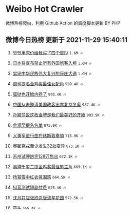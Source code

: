 # Weibo Hot Crawler 



微博热榜爬虫，利用 Github Action 的调度脚本更新 BY PHP 


## 微博今日热榜 更新于 2021-11-29 15:40:11 
1. [爷爷用原价给我买了四个蛋挞](https://s.weibo.com/weibo?q=%23%E7%88%B7%E7%88%B7%E7%94%A8%E5%8E%9F%E4%BB%B7%E7%BB%99%E6%88%91%E4%B9%B0%E4%BA%86%E5%9B%9B%E4%B8%AA%E8%9B%8B%E6%8C%9E%23&Refer=top) `1.6M 🔥` 

1. [日本将宣布禁止所有外国旅客入境](https://s.weibo.com/weibo?q=%23%E6%97%A5%E6%9C%AC%E5%B0%86%E5%AE%A3%E5%B8%83%E7%A6%81%E6%AD%A2%E6%89%80%E6%9C%89%E5%A4%96%E5%9B%BD%E6%97%85%E5%AE%A2%E5%85%A5%E5%A2%83%23&Refer=top) `1.0M 🔥` 

1. [实现中华民族伟大复兴的康庄大道](https://s.weibo.com/weibo?q=%23%E5%AE%9E%E7%8E%B0%E4%B8%AD%E5%8D%8E%E6%B0%91%E6%97%8F%E4%BC%9F%E5%A4%A7%E5%A4%8D%E5%85%B4%E7%9A%84%E5%BA%B7%E5%BA%84%E5%A4%A7%E9%81%93%23&Refer=top) `1.0M 🔥` 

1. [周也提名金鸡奖最佳女配角](https://s.weibo.com/weibo?q=%23%E5%91%A8%E4%B9%9F%E6%8F%90%E5%90%8D%E9%87%91%E9%B8%A1%E5%A5%96%E6%9C%80%E4%BD%B3%E5%A5%B3%E9%85%8D%E8%A7%92%23&Refer=top) `999.4K 🔥` 

1. [蛋挞也开始内卷了](https://s.weibo.com/weibo?q=%23%E8%9B%8B%E6%8C%9E%E4%B9%9F%E5%BC%80%E5%A7%8B%E5%86%85%E5%8D%B7%E4%BA%86%23&Refer=top) `993.4K 🔥` 

1. [中国从未邀请美国政客出席北京冬奥](https://s.weibo.com/weibo?q=%23%E4%B8%AD%E5%9B%BD%E4%BB%8E%E6%9C%AA%E9%82%80%E8%AF%B7%E7%BE%8E%E5%9B%BD%E6%94%BF%E5%AE%A2%E5%87%BA%E5%B8%AD%E5%8C%97%E4%BA%AC%E5%86%AC%E5%A5%A5%23&Refer=top) `987.4K 🔥` 

1. [孙颖莎说这枚金牌是我们最美好的开始](https://s.weibo.com/weibo?q=%23%E5%AD%99%E9%A2%96%E8%8E%8E%E8%AF%B4%E8%BF%99%E6%9E%9A%E9%87%91%E7%89%8C%E6%98%AF%E6%88%91%E4%BB%AC%E6%9C%80%E7%BE%8E%E5%A5%BD%E7%9A%84%E5%BC%80%E5%A7%8B%23&Refer=top) `893.5K 🔥` 

1. [金鸡奖提名名单](https://s.weibo.com/weibo?q=%23%E9%87%91%E9%B8%A1%E5%A5%96%E6%8F%90%E5%90%8D%E5%90%8D%E5%8D%95%23&Refer=top) `875.0K 🔥` 

1. [义勇军进行曲在休斯敦奏响](https://s.weibo.com/weibo?q=%23%E4%B9%89%E5%8B%87%E5%86%9B%E8%BF%9B%E8%A1%8C%E6%9B%B2%E5%9C%A8%E4%BC%91%E6%96%AF%E6%95%A6%E5%A5%8F%E5%93%8D%23&Refer=top) `715.9K 🔥` 

1. [奥密克戎至少发生32处变异](https://s.weibo.com/weibo?q=%23%E5%A5%A5%E5%AF%86%E5%85%8B%E6%88%8E%E8%87%B3%E5%B0%91%E5%8F%91%E7%94%9F32%E5%A4%84%E5%8F%98%E5%BC%82%23&Refer=top) `673.1K 🔥` 

1. [苏州试睡凶宅128万售出](https://s.weibo.com/weibo?q=%23%E8%8B%8F%E5%B7%9E%E8%AF%95%E7%9D%A1%E5%87%B6%E5%AE%85128%E4%B8%87%E5%94%AE%E5%87%BA%23&Refer=top) `672.1K 🔥` 

1. [易烊千玺二提金鸡奖最佳男主角](https://s.weibo.com/weibo?q=%23%E6%98%93%E7%83%8A%E5%8D%83%E7%8E%BA%E4%BA%8C%E6%8F%90%E9%87%91%E9%B8%A1%E5%A5%96%E6%9C%80%E4%BD%B3%E7%94%B7%E4%B8%BB%E8%A7%92%23&Refer=top) `669.1K 🔥` 

1. [杨幂雪中红衣氛围感](https://s.weibo.com/weibo?q=%23%E6%9D%A8%E5%B9%82%E9%9B%AA%E4%B8%AD%E7%BA%A2%E8%A1%A3%E6%B0%9B%E5%9B%B4%E6%84%9F%23&Refer=top) `664.5K 🔥` 

1. [抖音测试短剧付费](https://s.weibo.com/weibo?q=%23%E6%8A%96%E9%9F%B3%E6%B5%8B%E8%AF%95%E7%9F%AD%E5%89%A7%E4%BB%98%E8%B4%B9%23&Refer=top) `625.4K 🔥` 

1. [沈月井胧张欣尧版流星花园](https://s.weibo.com/weibo?q=%23%E6%B2%88%E6%9C%88%E4%BA%95%E8%83%A7%E5%BC%A0%E6%AC%A3%E5%B0%A7%E7%89%88%E6%B5%81%E6%98%9F%E8%8A%B1%E5%9B%AD%23&Refer=top) `572.5K 🔥` 

1. [莎头](https://s.weibo.com/weibo?q=%E8%8E%8E%E5%A4%B4&Refer=top) `555.4K 🔥` 

1. [小红书崩了](https://s.weibo.com/weibo?q=%23%E5%B0%8F%E7%BA%A2%E4%B9%A6%E5%B4%A9%E4%BA%86%23&Refer=top) `494.1K 🔥` 

1. [同龄人的真实收入是怎样的](https://s.weibo.com/weibo?q=%23%E5%90%8C%E9%BE%84%E4%BA%BA%E7%9A%84%E7%9C%9F%E5%AE%9E%E6%94%B6%E5%85%A5%E6%98%AF%E6%80%8E%E6%A0%B7%E7%9A%84%23&Refer=top) `477.3K 🔥` 

1. [东北室外冻饺子被喜鹊叼走](https://s.weibo.com/weibo?q=%23%E4%B8%9C%E5%8C%97%E5%AE%A4%E5%A4%96%E5%86%BB%E9%A5%BA%E5%AD%90%E8%A2%AB%E5%96%9C%E9%B9%8A%E5%8F%BC%E8%B5%B0%23&Refer=top) `472.8K 🔥` 

1. [当尤娜遇上魏莱](https://s.weibo.com/weibo?q=%23%E5%BD%93%E5%B0%A4%E5%A8%9C%E9%81%87%E4%B8%8A%E9%AD%8F%E8%8E%B1%23&Refer=top) `452.6K 🔥` 

1. [女公务员狂扇母亲耳光被拘15天](https://s.weibo.com/weibo?q=%23%E5%A5%B3%E5%85%AC%E5%8A%A1%E5%91%98%E7%8B%82%E6%89%87%E6%AF%8D%E4%BA%B2%E8%80%B3%E5%85%89%E8%A2%AB%E6%8B%9815%E5%A4%A9%23&Refer=top) `447.2K 🔥` 

1. [云襄传全阵容剧照](https://s.weibo.com/weibo?q=%23%E4%BA%91%E8%A5%84%E4%BC%A0%E5%85%A8%E9%98%B5%E5%AE%B9%E5%89%A7%E7%85%A7%23&Refer=top) `428.2K 🔥` 

1. [感染奥密克戎会更严重吗](https://s.weibo.com/weibo?q=%23%E6%84%9F%E6%9F%93%E5%A5%A5%E5%AF%86%E5%85%8B%E6%88%8E%E4%BC%9A%E6%9B%B4%E4%B8%A5%E9%87%8D%E5%90%97%23&Refer=top) `387.7K 🔥` 

1. [王楚钦孙颖莎世乒赛混双夺冠](https://s.weibo.com/weibo?q=%23%E7%8E%8B%E6%A5%9A%E9%92%A6%E5%AD%99%E9%A2%96%E8%8E%8E%E4%B8%96%E4%B9%92%E8%B5%9B%E6%B7%B7%E5%8F%8C%E5%A4%BA%E5%86%A0%23&Refer=top) `370.0K 🔥` 

1. [老人 智能手机](https://s.weibo.com/weibo?q=%E8%80%81%E4%BA%BA%20%E6%99%BA%E8%83%BD%E6%89%8B%E6%9C%BA&Refer=top) `359.4K 🔥` 

1. [小狗掉50米深洞6年后被救出](https://s.weibo.com/weibo?q=%23%E5%B0%8F%E7%8B%97%E6%8E%8950%E7%B1%B3%E6%B7%B1%E6%B4%9E6%E5%B9%B4%E5%90%8E%E8%A2%AB%E6%95%91%E5%87%BA%23&Refer=top) `331.5K 🔥` 

1. [当家主母剧组报案](https://s.weibo.com/weibo?q=%23%E5%BD%93%E5%AE%B6%E4%B8%BB%E6%AF%8D%E5%89%A7%E7%BB%84%E6%8A%A5%E6%A1%88%23&Refer=top) `326.6K 🔥` 

1. [良言写意纱中蜜语版海报](https://s.weibo.com/weibo?q=%23%E8%89%AF%E8%A8%80%E5%86%99%E6%84%8F%E7%BA%B1%E4%B8%AD%E8%9C%9C%E8%AF%AD%E7%89%88%E6%B5%B7%E6%8A%A5%23&Refer=top) `324.6K 🔥` 

1. [原来腮帮子可以鼓这么大](https://s.weibo.com/weibo?q=%23%E5%8E%9F%E6%9D%A5%E8%85%AE%E5%B8%AE%E5%AD%90%E5%8F%AF%E4%BB%A5%E9%BC%93%E8%BF%99%E4%B9%88%E5%A4%A7%23&Refer=top) `302.9K 🔥` 

1. [浙大负责人回应疫情](https://s.weibo.com/weibo?q=%23%E6%B5%99%E5%A4%A7%E8%B4%9F%E8%B4%A3%E4%BA%BA%E5%9B%9E%E5%BA%94%E7%96%AB%E6%83%85%23&Refer=top) `296.6K 🔥` 

1. [华东理工大学](https://s.weibo.com/weibo?q=%E5%8D%8E%E4%B8%9C%E7%90%86%E5%B7%A5%E5%A4%A7%E5%AD%A6&Refer=top) `296.4K 🔥` 

1. [董明珠22岁秘书曾是MCN签约红人](https://s.weibo.com/weibo?q=%23%E8%91%A3%E6%98%8E%E7%8F%A022%E5%B2%81%E7%A7%98%E4%B9%A6%E6%9B%BE%E6%98%AFMCN%E7%AD%BE%E7%BA%A6%E7%BA%A2%E4%BA%BA%23&Refer=top) `296.2K 🔥` 

1. [西南交大男生进女厕偷拍被退学](https://s.weibo.com/weibo?q=%23%E8%A5%BF%E5%8D%97%E4%BA%A4%E5%A4%A7%E7%94%B7%E7%94%9F%E8%BF%9B%E5%A5%B3%E5%8E%95%E5%81%B7%E6%8B%8D%E8%A2%AB%E9%80%80%E5%AD%A6%23&Refer=top) `295.8K 🔥` 

1. [女子美容院刷酸后流脓烂脸](https://s.weibo.com/weibo?q=%23%E5%A5%B3%E5%AD%90%E7%BE%8E%E5%AE%B9%E9%99%A2%E5%88%B7%E9%85%B8%E5%90%8E%E6%B5%81%E8%84%93%E7%83%82%E8%84%B8%23&Refer=top) `295.3K 🔥` 

1. [扬名立万](https://s.weibo.com/weibo?q=%E6%89%AC%E5%90%8D%E7%AB%8B%E4%B8%87&Refer=top) `274.6K 🔥` 

1. [朋友婚礼在猪圈隔间吃席](https://s.weibo.com/weibo?q=%23%E6%9C%8B%E5%8F%8B%E5%A9%9A%E7%A4%BC%E5%9C%A8%E7%8C%AA%E5%9C%88%E9%9A%94%E9%97%B4%E5%90%83%E5%B8%AD%23&Refer=top) `263.4K 🔥` 

1. [中国队拿下世乒赛首枚金牌](https://s.weibo.com/weibo?q=%23%E4%B8%AD%E5%9B%BD%E9%98%9F%E6%8B%BF%E4%B8%8B%E4%B8%96%E4%B9%92%E8%B5%9B%E9%A6%96%E6%9E%9A%E9%87%91%E7%89%8C%23&Refer=top) `261.8K 🔥` 

1. [Jiejie全明星最高得票正赛选手](https://s.weibo.com/weibo?q=%23Jiejie%E5%85%A8%E6%98%8E%E6%98%9F%E6%9C%80%E9%AB%98%E5%BE%97%E7%A5%A8%E6%AD%A3%E8%B5%9B%E9%80%89%E6%89%8B%23&Refer=top) `257.9K 🔥` 

1. [原来拉花是有捷径的](https://s.weibo.com/weibo?q=%23%E5%8E%9F%E6%9D%A5%E6%8B%89%E8%8A%B1%E6%98%AF%E6%9C%89%E6%8D%B7%E5%BE%84%E7%9A%84%23&Refer=top) `254.9K 🔥` 

1. [老人用棉被给孩子缝车衣](https://s.weibo.com/weibo?q=%23%E8%80%81%E4%BA%BA%E7%94%A8%E6%A3%89%E8%A2%AB%E7%BB%99%E5%AD%A9%E5%AD%90%E7%BC%9D%E8%BD%A6%E8%A1%A3%23&Refer=top) `247.8K 🔥` 

1. [一片冰心在玉壶开播](https://s.weibo.com/weibo?q=%23%E4%B8%80%E7%89%87%E5%86%B0%E5%BF%83%E5%9C%A8%E7%8E%89%E5%A3%B6%E5%BC%80%E6%92%AD%23&Refer=top) `241.7K 🔥` 

1. [孙颖莎一日四赛全胜](https://s.weibo.com/weibo?q=%23%E5%AD%99%E9%A2%96%E8%8E%8E%E4%B8%80%E6%97%A5%E5%9B%9B%E8%B5%9B%E5%85%A8%E8%83%9C%23&Refer=top) `240.8K 🔥` 

1. [玘舞弄钦颖](https://s.weibo.com/weibo?q=%23%E7%8E%98%E8%88%9E%E5%BC%84%E9%92%A6%E9%A2%96%23&Refer=top) `240.8K 🔥` 

1. [团伙雇佣大学生1个月洗钱9000万](https://s.weibo.com/weibo?q=%23%E5%9B%A2%E4%BC%99%E9%9B%87%E4%BD%A3%E5%A4%A7%E5%AD%A6%E7%94%9F1%E4%B8%AA%E6%9C%88%E6%B4%97%E9%92%B19000%E4%B8%87%23&Refer=top) `234.6K 🔥` 

1. [金鸡百花电影节12月28日厦门见](https://s.weibo.com/weibo?q=%23%E9%87%91%E9%B8%A1%E7%99%BE%E8%8A%B1%E7%94%B5%E5%BD%B1%E8%8A%8212%E6%9C%8828%E6%97%A5%E5%8E%A6%E9%97%A8%E8%A7%81%23&Refer=top) `233.8K 🔥` 

1. [尼坤爷青回是说我老了吗](https://s.weibo.com/weibo?q=%23%E5%B0%BC%E5%9D%A4%E7%88%B7%E9%9D%92%E5%9B%9E%E6%98%AF%E8%AF%B4%E6%88%91%E8%80%81%E4%BA%86%E5%90%97%23&Refer=top) `218.5K 🔥` 

1. [奥密克戎来了疫苗还管用吗](https://s.weibo.com/weibo?q=%23%E5%A5%A5%E5%AF%86%E5%85%8B%E6%88%8E%E6%9D%A5%E4%BA%86%E7%96%AB%E8%8B%97%E8%BF%98%E7%AE%A1%E7%94%A8%E5%90%97%23&Refer=top) `209.6K 🔥` 

1. [如果王家卫拍打工是不可能打工的](https://s.weibo.com/weibo?q=%E5%A6%82%E6%9E%9C%E7%8E%8B%E5%AE%B6%E5%8D%AB%E6%8B%8D%E6%89%93%E5%B7%A5%E6%98%AF%E4%B8%8D%E5%8F%AF%E8%83%BD%E6%89%93%E5%B7%A5%E7%9A%84&Refer=top) `202.2K 🔥` 

1. [浙江2例无症状溯源结果公布](https://s.weibo.com/weibo?q=%23%E6%B5%99%E6%B1%9F2%E4%BE%8B%E6%97%A0%E7%97%87%E7%8A%B6%E6%BA%AF%E6%BA%90%E7%BB%93%E6%9E%9C%E5%85%AC%E5%B8%83%23&Refer=top) `200.6K 🔥` 

1. [挑战极限的彩妆](https://s.weibo.com/weibo?q=%E6%8C%91%E6%88%98%E6%9E%81%E9%99%90%E7%9A%84%E5%BD%A9%E5%A6%86&Refer=top) `194.3K 🔥` 

